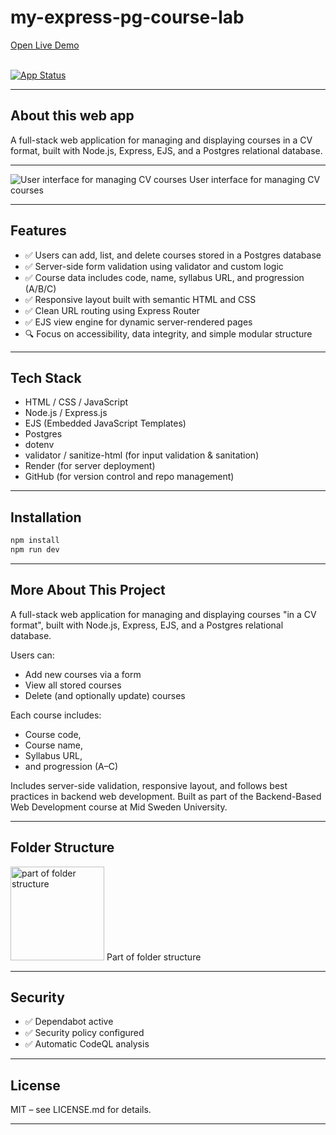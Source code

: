 # my-express-pg-course-lab

<a href="https://my-express-pg-course-lab.onrender.com" target="_blank" rel="noopener noreferrer">
Open Live Demo
</a> <br><br>

[![App Status](https://img.shields.io/badge/render-live-brightgreen)](https://my-express-pg-course-lab.onrender.com)

---

## About this web app

A full-stack web application for managing and displaying courses in a CV format, built with Node.js, Express, EJS, and a Postgres relational database.

---

<img src="https://github.com/user-attachments/assets/9526b68a-b6cb-43aa-bd93-5a219fff7b30" alt="User interface for managing CV courses" width="auto"/>
User interface for managing CV courses

---

## Features

- ✅ Users can add, list, and delete courses stored in a Postgres database
- ✅ Server-side form validation using validator and custom logic
- ✅ Course data includes code, name, syllabus URL, and progression (A/B/C)
- ✅ Responsive layout built with semantic HTML and CSS
- ✅ Clean URL routing using Express Router
- ✅ EJS view engine for dynamic server-rendered pages
- 🔍 Focus on accessibility, data integrity, and simple modular structure

---

## Tech Stack

- HTML / CSS / JavaScript
- Node.js / Express.js
- EJS (Embedded JavaScript Templates)
- Postgres
- dotenv
- validator / sanitize-html (for input validation & sanitation)
- Render (for server deployment)
- GitHub (for version control and repo management)

---

## Installation

```bash
npm install
npm run dev
```

---

## More About This Project

A full-stack web application for managing and displaying courses "in a CV format",
built with Node.js, Express, EJS, and a Postgres relational database.

Users can:

- Add new courses via a form
- View all stored courses
- Delete (and optionally update) courses

Each course includes:

- Course code,
- Course name,
- Syllabus URL,
- and progression (A–C)

Includes server-side validation, responsive layout, and follows best practices in backend web development.
Built as part of the Backend-Based Web Development course at Mid Sweden University.

---

## Folder Structure

<img src="https://github.com/user-attachments/assets/24b642df-9a06-4de8-9ba4-e787402c521a" alt="part of folder structure" width="150"/>
Part of folder structure

---

## Security

- ✅ Dependabot active
- ✅ Security policy configured
- ✅ Automatic CodeQL analysis

---

## License

MIT – see LICENSE.md for details.

---
